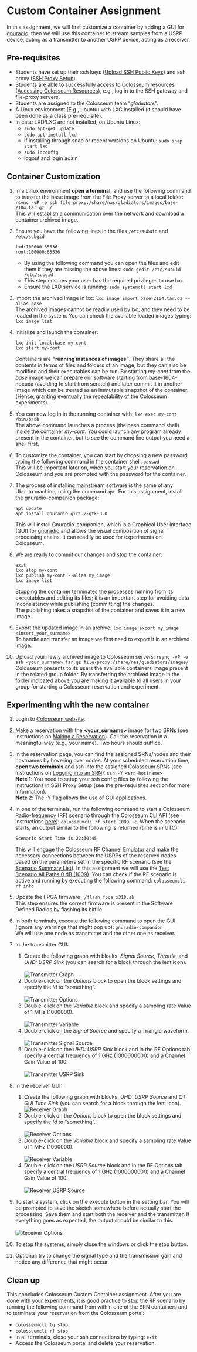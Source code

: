 # Custom Container Assignment

In this assignment, we will first customize a container by adding a GUI for [gnuradio](https://www.gnuradio.org/), then we will use this container to stream samples from a USRP device, acting as a transmitter to another USRP device, acting as a receiver. 


## Pre-requisites

- Students have set up their ssh keys ([Upload SSH Public Keys](https://colosseumneu.freshdesk.com/en/support/solutions/articles/61000253402-upload-ssh-public-keys)) and ssh proxy ([SSH Proxy Setup](https://colosseumneu.freshdesk.com/en/support/solutions/articles/61000253369-ssh-proxy-setup)).
- Students are able to successfully access to Colosseum resources ([Accessing Colosseum Resources](https://colosseumneu.freshdesk.com/en/support/solutions/articles/61000253362-accessing-colosseum-resources)), e.g., log in to the SSH gateway and file-proxy servers.
- Students are assigned to the Colosseum team “_gladiators_”.
- A Linux environment (E.g., ubuntu) with LXC installed (it should have been done as a class pre-requisite).
- In case LXD/LXC are not installed, on Ubuntu Linux:
    - `sudo apt-get update`
    - `sudo apt install lxd`
    - if installing through snap or recent versions on Ubuntu: `sudo snap start lxd`
    - `sudo ldconfig`
    - logout and login again


## Container Customization

1. In a Linux environment **open a terminal**, and use the following command to transfer the base image from the File Proxy server to a local folder: `rsync -vP -e ssh file-proxy:/share/nas/gladiators/images/base-2104.tar.gz ./` <br />This will establish a communication over the network and download a container archived image.

2. Ensure you have the following lines in the files `/etc/subuid` and `/etc/subgid`
    ```
    lxd:100000:65536
    root:100000:65536
    ```
   - By using the following command you can open the files and edit them if they are missing the above lines: `sudo gedit /etc/subuid /etc/subgid`
   - This step ensures your user has the required privileges to use lxc.
   - Ensure the LXD service is running: `sudo systemctl start lxd`

3. Import the archived image in lxc: `lxc image import base-2104.tar.gz --alias base` <br /> The archived images cannot be readily used by lxc, and they need to be loaded in the system. You can check the available loaded images typing: `lxc image list`

4. Initialize and launch the container:
    ```
    lxc init local:base my-cont
    lxc start my-cont
    ```
    Containers are **“running instances of images”**. They share all the contents in terms of files and folders of an image, but they can also be modified and their executables can be run. By starting _my-cont_ from the _base_ image we can prepare our software starting from base-1604-nocuda (avoiding to start from scratch) and later commit it in another image which can be treated as an immutable snapshot of the container. (Hence, granting eventually the repeatability of the Colosseum experiments).

5. You can now log in in the running container with: `lxc exec my-cont /bin/bash` <br /> The above command launches a process (the bash command shell) inside the container _my-cont_. You could launch any program already present in the container, but to see the command line output you need a shell first.

6. To customize the container, you can start by choosing a new password typing the following command in the container shell: `passwd` <br /> This will be important later on, when you start your reservation on Colosseum and you are prompted with the password for the container.

7. The process of installing mainstream software is the same of any Ubuntu machine, using the command `apt`. For this assignment, install the gnuradio-companion package:
    ```
    apt update
    apt install gnuradio gir1.2-gtk-3.0
    ```
    This will install Gnuradio-companion, which is a Graphical User Interface (GUI) for [gnuradio](https://www.gnuradio.org/) and allows the visual composition of signal processing chains. It can readily be used for experiments on Colosseum.

8. We are ready to commit our changes and stop the container:
    ```
    exit
    lxc stop my-cont
    lxc publish my-cont --alias my_image
    lxc image list
    ```
   Stopping the container terminates the processes running from its executables and editing its files; it is an important step for avoiding data inconsistency while publishing (committing) the changes.<br /> The publishing takes a snapshot of the container and saves it in a new image.

9. Export the updated image in an archive: `lxc image export my_image <insert_your_surname>` <br /> To handle and transfer an image we first need to export it in an archived image.

10. Upload your newly archived image to Colosseum servers:
`rsync -vP -e ssh <your_surname>.tar.gz file-proxy:/share/nas/gladiators/images/` <br /> Colosseum presents to its users the available containers image present in the related group folder. By transferring the archived image in the folder indicated above you are making it available to all users in your group for starting a Colosseum reservation and experiment.


## Experimenting with the new container

1. Login to [Colosseum website](https://experiments.colosseum.net).

2. Make a reservation with the **<your_surname>** image for two SRNs (see instructions on [Making a Reservation](https://colosseumneu.freshdesk.com/en/support/solutions/articles/61000253463-making-a-reservation-interactive-and-batch-mode-)). Call the reservation in a meaningful way (e.g., your name). Two hours should suffice.

3. In the reservation page, you can find the assigned SRNs/nodes and their hostnames by hovering over nodes. At your scheduled reservation time, **open two terminals** and ssh into the assigned Colosseum SRNs
(see instructions on [Logging into an SRN](https://colosseumneu.freshdesk.com/en/support/solutions/articles/61000253366-logging-into-an-srn)): `ssh -Y <srn-hostname>` <br />
   **Note 1**: You need to setup your ssh config files by following the instructions in SSH Proxy Setup (see the pre-requisites section for more information).<br />
   **Note 2**: The -Y flag allows the use of GUI applications.

4. In one of the terminals, run the following command to start a Colosseum Radio-frequency (RF) scenario through the Colosseum CLI API (see instructions [here](https://colosseumneu.freshdesk.com/en/support/solutions/articles/61000253397-colosseum-cli)): `colosseumcli rf start 1009 -c`. When the scenario starts, an output similar to the following is returned (time is in UTC):
    ```
    Scenario Start Time is 22:30:45
    ```
    This will engage the Colosseum RF Channel Emulator and make the necessary connections between the USRPs of the reserved nodes based on the parameters set in the specific RF scenario (see the [Scenario Summary List](https://colosseumneu.freshdesk.com/en/support/solutions/articles/61000276224-scenarios-summary-list)). In this assignment we will use the [Test Scenario All Paths 0 dB (1009)](https://colosseumneu.freshdesk.com/support/solutions/articles/61000277641-test-scenario-all-paths-0-db-1009). You can check if the RF scenario is active and running by executing the following command: `colosseumcli rf info`

5. Update the FPGA firmware `./flash_fpga_x310.sh` <br /> This step ensures the correct firmware is present in the Software Defined Radios by flashing its bitfile.

6. In both terminals, execute the following command to open the GUI (ignore any warnings that might pop up): `gnuradio-companion` <br /> We will use one node as transmitter and the other one as receiver.

7. In the transmitter GUI:
   1. Create the following graph with blocks: _Signal Source_, _Throttle_, and _UHD: USRP Sink_ (you can search for a block through the lent icon). <br /><br /> ![Transmitter Graph](images/transmitter.png)
   2. Double-click on the _Options_ block to open the block settings and specify the _Id_ to “something”. <br /><br /> ![Transmitter Options](images/transmitter_options.png)
   3. Double-click on the _Variable_ block and specify a sampling rate Value of 1 MHz (1000000). <br /><br /> ![Transmitter Variable](images/transmitter_variable.png)
   4. Double-click on the _Signal Source_ and specify a Triangle waveform. <br /><br /> ![Transmitter Signal Source](images/transmitter_signal_source.png)
   5. Double-click on the _UHD: USRP Sink_ block and in the RF Options tab specify a central frequency of 1 GHz (1000000000) and a Channel Gain Value of 100. <br /><br /> ![Transmitter USRP Sink](images/transmitter_usrp_sink.png)

8. In the receiver GUI:
   1. Create the following graph with blocks: _UHD: USRP Source_ and _QT GUI Time Sink_ (you can search for a block through the lent icon). <br /> ![Receiver Graph](images/receiver.png)
   2. Double-click on the _Options_ block to open the block settings and specify the _Id_ to “something”. <br /><br /> ![Receiver Options](images/receiver_options.png)
   3. Double-click on the _Variable_ block and specify a sampling rate Value of 1 MHz (1000000). <br /><br />![Receiver Variable](images/receiver_variable.png)
   4. Double-click on the _USRP Source_ block and in the RF Options tab specify a central frequency of 1 GHz (1000000000) and a Channel Gain Value of 100. <br /><br /> ![Receiver USRP Source](images/receiver_usrp_source.png)

9. To start a system, click on the execute button in the setting bar. You will be prompted to save the sketch somewhere before actually start the processing. Save them and start both the receiver and the transmitter. If everything goes as expected, the output should be similar to this. <br /><br /> ![Receiver Options](images/output.gif)

10. To stop the systems, simply close the windows or click the stop button.

11. Optional: try to change the signal type and the transmission gain and notice any difference that might occur.


## Clean up

This concludes Colosseum Custom Container assignment. After you are done with your experiments, it is good practice to stop the RF scenario by running the following command from within one of the SRN containers and to terminate your reservation from the Colosseum portal:
- `colosseumcli tg stop`
- `colosseumcli rf stop`
- In all terminals, close your ssh connections by typing: `exit`
- Access the Colosseum portal and delete your reservation.
